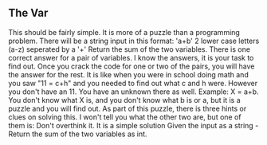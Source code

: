## The Var

This should be fairly simple. It is more of a puzzle than a programming problem.
There will be a string input in this format: 'a+b' 2 lower case letters (a-z) seperated by a '+'
Return the sum of the two variables.
There is one correct answer for a pair of variables.
I know the answers, it is your task to find out.
Once you crack the code for one or two of the pairs, you will have the answer for the rest.
It is like when you were in school doing math and you saw "11 = c+h" and you needed to find out what c and h were.
However you don't have an 11. You have an unknown there as well. Example:
X = a+b.
You don't know what X is, and you don't know what b is or a, but it is a puzzle and you will find out.
As part of this puzzle, there is three hints or clues on solving this. I won't tell you what the other two are, but one of them is: Don't overthink it. It is a simple solution
Given the input as a string - Return the sum of the two variables as int.

